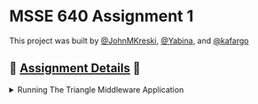 # MSSE 640 Assignment 1

This project was built by [@JohnMKreski](https://github.com/JohnMKreski), [@Yabina](https://github.com/Yabina), and [@kafargo](https://github.com/kafargo)

## :microscope: [Assignment Details](./Docs/Assignment.md) :test_tube:

<details>

<summary>Running The Triangle Middleware Application</summary>

# Triangle Middleware Application

This project is a Spring Boot application that provides a RESTful API to determine the type of triangle based on the lengths of its sides. The application includes a POST endpoint that accepts three values representing the lengths of the sides of a triangle and returns whether the triangle is scalene, isosceles, or equilateral.

## Getting Started

### Prerequisites

- Java 11 or higher
- Maven

### Running the Application

1. Build the application using Maven:

   ```
   mvn clean install
   ```

2. Run the application:
   ```
   mvn spring-boot:run
   ```

### Accessing the API

Once the application is running, you can access the API at `http://localhost:8080/swagger-ui.html`.

### Testing

Unit tests can be run by running the folliwing command:

```
mvn test
```

## License

This project is licensed under the MIT License.

</details>
